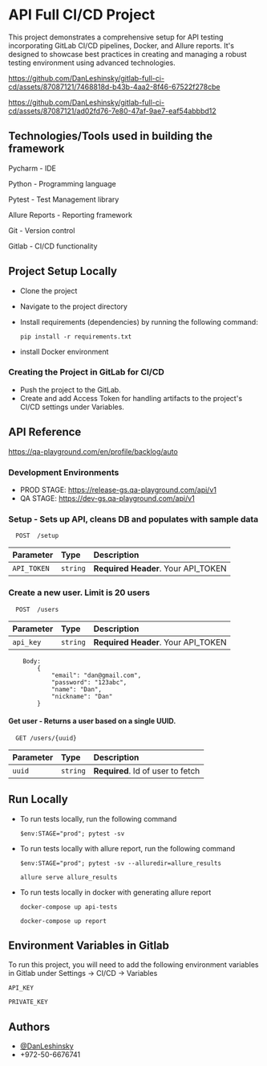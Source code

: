 # API Full CI/CD Project

This project demonstrates a comprehensive setup for API testing incorporating GitLab CI/CD pipelines, Docker, and Allure reports. It's designed to showcase best practices in creating and managing a robust testing environment using advanced technologies.

https://github.com/DanLeshinsky/gitlab-full-ci-cd/assets/87087121/7468818d-b43b-4aa2-8f46-67522f278cbe

https://github.com/DanLeshinsky/gitlab-full-ci-cd/assets/87087121/ad02fd76-7e80-47af-9ae7-eaf54abbbd12

## Technologies/Tools used in building the framework
Pycharm - IDE

Python - Programming language

Pytest - Test Management library

Allure Reports - Reporting framework

Git - Version control

Gitlab - CI/CD functionality

## Project Setup Locally
- Clone the project
- Navigate to the project directory
- Install requirements (dependencies) by running the following command:

    `pip install -r requirements.txt`

- install Docker environment

### Creating the Project in GitLab for CI/CD
- Push the project to the GitLab. 
- Create and add Access Token for handling artifacts to the project's CI/CD settings under Variables.


## API Reference
https://qa-playground.com/en/profile/backlog/auto

### Development Environments
- PROD STAGE: https://release-gs.qa-playground.com/api/v1
- QA STAGE: https://dev-gs.qa-playground.com/api/v1

### Setup - Sets up API, cleans DB and populates with sample data

```http
  POST  /setup
```

|  Parameter  | Type     | Description                |
| :---------- | :------- | :------------------------- |
| `API_TOKEN` | `string` | **Required Header**. Your API_TOKEN |


### Create a new user. Limit is 20 users

```http
  POST  /users
```

| Parameter | Type     | Description                |
| :-------- | :------- | :------------------------- |
| `api_key` | `string` | **Required Header**. Your API_TOKEN |

```
    Body:
        {
            "email": "dan@gmail.com",
            "password": "123abc",
            "name": "Dan",
            "nickname": "Dan"
        }
```

#### Get user - Returns a user based on a single UUID.

```http
  GET /users/{uuid}
```

| Parameter | Type     | Description                       |
| :-------- | :------- | :-------------------------------- |
| `uuid`      | `string` | **Required**. Id of user to fetch |



## Run Locally

-  To run tests locally, run the following command
  
     `$env:STAGE="prod"; pytest -sv`

-  To run tests locally with allure report, run the following command
  
    `$env:STAGE="prod"; pytest -sv --alluredir=allure_results`

    `allure serve allure_results`

- To run tests locally in docker with generating allure report

    `docker-compose up api-tests`

    `docker-compose up report`
  
## Environment Variables in Gitlab

To run this project, you will need to add the following environment variables in Gitlab under Settings -> CI/CD -> Variables

`API_KEY`

`PRIVATE_KEY`


## Authors

- [@DanLeshinsky](https://www.github.com/DanLeshinsky)
- +972-50-6676741





